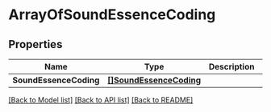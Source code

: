 # ArrayOfSoundEssenceCoding

## Properties

Name | Type | Description | Notes
------------ | ------------- | ------------- | -------------
**SoundEssenceCoding** | [**[]SoundEssenceCoding**](sound_essence_coding.md) |  | [optional] 

[[Back to Model list]](../README.md#documentation-for-models) [[Back to API list]](../README.md#documentation-for-api-endpoints) [[Back to README]](../README.md)


